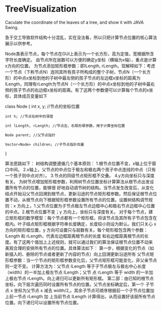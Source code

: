 # TreeVisualization
Caculate the coordinate of the leaves of a tree, and show it with JAVA Swing.

急于交工导致软件结构十分混乱，实在没法看，所以只把计算节点位置的核心算法展示以供参考。

Node类表示节点，每个节点在GUI上表示为一个长方形，高为定值，宽根据所含字符长度确定。
由节点所在层数可以方便的确定y坐标（横轴为x轴），重点是计算x方向的位置。
为节点添加矩形框参数：即lLength, rLength。现解释如下：考虑一个节点（下称节点N）连同其所有孩子所构成的整个子树，节点N（一个长方形）的中点x坐标到他的子树中最左侧的孩子节点的左边框x坐标的距离为lLength，同理有rLength为节点N（一个长方形）的中点x坐标到他的子树中最右侧的孩子节点的右边框x坐标的距离。有了这两个参数便可以计算每个节点的x坐标，具体成员变量如下

class Node {
	int x, y; //节点的坐标位置
	
	int h; //节点在树中的深度 
	
	int lLength, rLength; //节点左、右矩形框参数，用于计算坐标位置 
	
	Node parent; //父节点指针 
	
	Vector<Node> children; //子节点指针向量 
	
}

算法思路如下：
树结构调整遵循几个基本原则：
1.根节点位置不变，x轴上位于窗口中间。
2.x轴上，父节点的中点位于极左和极右两个孩子中点连线的中点（只有一个孩子则中点对齐）。
3.节点的同级节点矩形框不交叠。
4.y方向坐标只与深度有关。
为树节点增加矩形框参数，利用树节点位置坐标计算算法从根节点出发设置所有节点的位置，能够很 好地自动调节树的结构。当节点发生改变后，从变化结点开始沿父节点回溯到根节点，更新沿途的节点矩形框参数。然后保证根节点位置不动，从根节点向下根据矩形框参数设置所有节点的位置。设置树结构调节规则：x 方向上，1.父节点位置为子节点极左节点边框中心和极右节点边框中心位置 的中点。2.根节点位置不变；y 方向上，坐标只与深度有关。 对于每个节点，建立矩形框的数学模型：每个节点都有一个矩形框，将该节点及其所有子节点包含在 框内。叶子结点矩形框根据字符串长度确定，长度较小则设为默认。我们只关心 x 方向的矩形框位置，y 方向可设置只与层数有关。每个矩形框包含两个参数：lLength 和 rLength，代表左边框距离根节点的长度 和右边框距离根节点的长度。有了这两个值加上上述规则，就可以通过我们的算法保证根节点位置不动来 美观合理的安排所有节点的位置。具体算法如下： 第一步，根据变化的节点（如新插入的、删除的节点或者更新了内容的节点）向上回溯更新沿途所有 父节点矩形框参数：当一个节点的矩形框参数变化后，父节点矩形框可能变化，非父亲节点则一定不变。 计算方法为：父节点 lLength 等于子节点极左与极右中心长度（width）的一半加上极左节点 lLength；父节 点 rLength 等于 width 的一半加上极右节点 rLength。向上递归可以更新所有矩形框。 第二部：由已知的根节点坐标，向下层次遍历同时设置所有节点的位置。父节点坐标确定后，第一个 子节点 x 坐标为父节点 x 减去 width/2,。其余子节点可顺序根据前一个子节点位置加上前一节点 rLength 加 上当前节点 lLength 计算得出，从而设置好该层所有节点位置。向下递归可以设置所有节点位置。